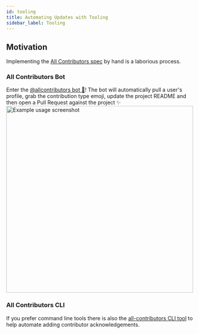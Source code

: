 ```yaml
---
id: tooling
title: Automating Updates with Tooling
sidebar_label: Tooling
---
```


## Motivation
Implementing the [All Contributors spec](specification) by hand is a laborious process.

### All Contributors Bot
Enter the [@allcontributors bot 🤖](bot/overview)! The bot will automatically pull a user's profile, grab the contribution type emoji, update the project README and then open a Pull Request against the project ✨
<a href="bot/usage">
    <img alt="Example usage screenshot" src="../assets/bot-usage.png" width="500px">
</a>


### All Contributors CLI
If you prefer command line tools there is also the [all-contributors CLI tool](cli/overview) to help automate adding contributor acknowledgements.
